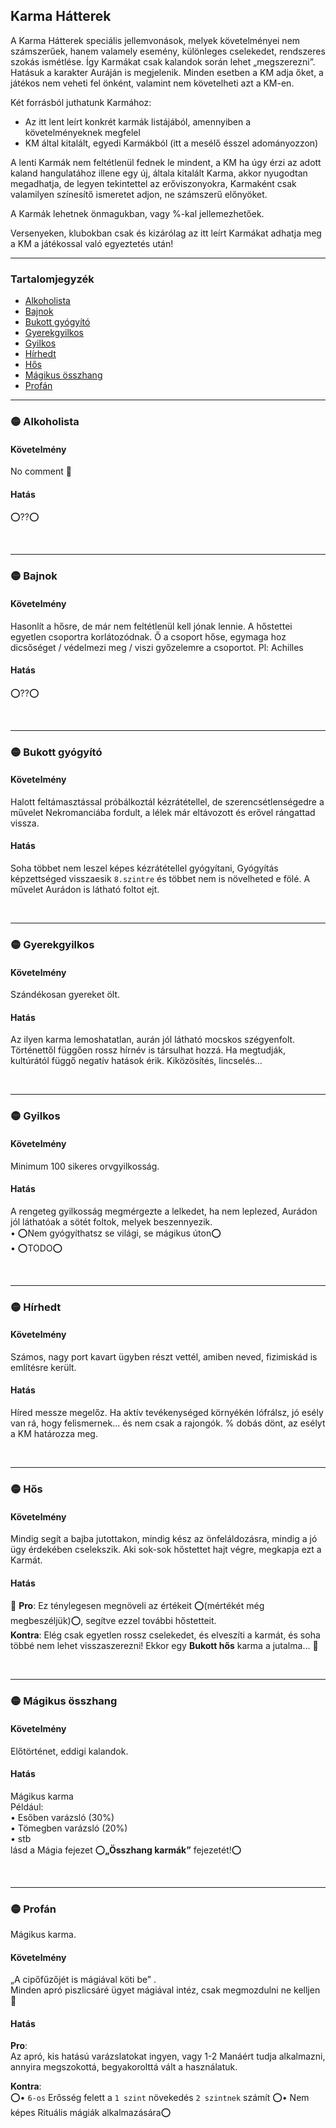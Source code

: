 ## Karma Hátterek

<!-- tag: karma__fortely -->

A Karma Hátterek speciális jellemvonások, melyek követelményei nem számszerűek, hanem valamely esemény, különleges cselekedet, rendszeres szokás ismétlése. Így Karmákat csak kalandok során lehet „megszerezni”. Hatásuk a karakter Auráján is megjelenik. Minden esetben a KM adja őket, a játékos nem veheti fel önként, valamint nem követelheti azt a KM-en.

Két forrásból juthatunk Karmához:
- Az itt lent leírt konkrét karmák listájából, amennyiben a követelményeknek megfelel
- KM által kitalált, egyedi Karmákból (itt a mesélő ésszel adományozzon)

A lenti Karmák nem feltétlenül fednek le mindent, a KM ha úgy érzi az adott kaland hangulatához illene egy új, általa kitalált Karma, akkor nyugodtan megadhatja, de legyen tekintettel az erőviszonyokra, Karmaként csak valamilyen színesítő ismeretet adjon, ne számszerű előnyöket.

A Karmák lehetnek önmagukban, vagy %-kal jellemezhetőek.

Versenyeken, klubokban csak és kizárólag az itt leírt Karmákat adhatja meg a KM a játékossal való egyeztetés után!

---
### Tartalomjegyzék

- [Alkoholista](#-alkoholista)
- [Bajnok](#-bajnok)
- [Bukott gyógyító](#-bukott-gy%C3%B3gy%C3%ADt%C3%B3)
- [Gyerekgyilkos](#-gyerekgyilkos)
- [Gyilkos](#-gyilkos)
- [Hírhedt](#-h%C3%ADrhedt)
- [Hős](#-h%C5%91s)
- [Mágikus összhang](#-m%C3%A1gikus-%C3%B6sszhang)
- [Profán](#-prof%C3%A1n)

---
### 🟡 Alkoholista

#### Követelmény
No comment 🙂

#### Hatás
⭕??⭕

<br />


---
### 🟡 Bajnok

#### Követelmény
Hasonlít a hősre, de már nem feltétlenül kell jónak lennie. A hőstettei egyetlen csoportra korlátozódnak. Ő a csoport hőse, egymaga hoz dicsőséget / védelmezi meg / viszi győzelemre a csoportot. Pl: Achilles

#### Hatás
⭕??⭕

<br />


---
### 🟡 Bukott gyógyító

#### Követelmény
Halott feltámasztással próbálkoztál kézrátétellel, de szerencsétlenségedre a művelet Nekromanciába fordult, a lélek már eltávozott és erővel rángattad vissza.

#### Hatás
Soha többet nem leszel képes kézrátétellel gyógyítani, Gyógyítás képzettséged visszaesik `8.szintre` és többet nem is növelheted e fölé. A művelet Aurádon is látható foltot ejt.

<br />


---
### 🟡 Gyerekgyilkos

#### Követelmény
Szándékosan gyereket ölt.

#### Hatás
Az ilyen karma lemoshatatlan, aurán jól látható mocskos szégyenfolt.<br />Történettől függően rossz hírnév is társulhat hozzá. Ha megtudják, kultúrától függő negatív hatások érik. Kiközösítés, lincselés...

<br />


---
### 🟡 Gyilkos

#### Követelmény
Minimum 100 sikeres orvgyilkosság.

#### Hatás
A rengeteg gyilkosság megmérgezte a lelkedet, ha nem leplezed, Aurádon jól láthatóak a sötét foltok, melyek beszennyezik.<br />• ⭕Nem gyógyíthatsz se világi, se mágikus úton⭕<br />• ⭕TODO⭕

<br />


---
### 🟡 Hírhedt

#### Követelmény
Számos, nagy port kavart ügyben részt vettél, amiben neved, fizimiskád is említésre került.

#### Hatás
Híred messze megelőz. Ha aktív tevékenységed környékén lófrálsz, jó esély van rá, hogy felismernek... és nem csak a rajongók. % dobás dönt, az esélyt a KM határozza meg.

<br />


---
### 🟡 Hős

#### Követelmény
Mindig segít a bajba jutottakon, mindig kész az önfeláldozásra, mindig a jó ügy érdekében cselekszik. Aki sok-sok hőstettet hajt végre, megkapja ezt a Karmát.

#### Hatás
👀 **Pro**: Ez ténylegesen megnöveli az értékeit ⭕(mértékét még megbeszéljük)⭕, segítve ezzel további hőstetteit.<br />**Kontra**: Elég csak egyetlen rossz cselekedet, és elveszíti a karmát, és soha többé nem lehet visszaszerezni! Ekkor egy **Bukott hős** karma a jutalma... 👀

<br />


---
### 🟡 Mágikus összhang

#### Követelmény
Előtörténet, eddigi kalandok.

#### Hatás
Mágikus karma  
Például:  
• Esőben varázsló (30%)  
• Tömegben varázsló (20%)  
• stb  
lásd a Mágia fejezet ⭕**„Összhang karmák”** fejezetét!⭕

<br />


---
### 🟡 Profán

Mágikus karma.

#### Követelmény
„A cipőfűzőjét is mágiával köti be” .\
Minden apró piszlicsáré ügyet mágiával intéz, csak megmozdulni ne kelljen 🙂

#### Hatás

**Pro**:  
Az apró, kis hatású varázslatokat ingyen, vagy 1-2 Manáért tudja alkalmazni, annyira megszokottá, begyakorolttá vált a használatuk. 

**Kontra**:  
⭕• `6-os` Erősség felett a `1 szint` növekedés `2 szintnek` számít
⭕• Nem képes Rituális mágiák alkalmazására⭕

